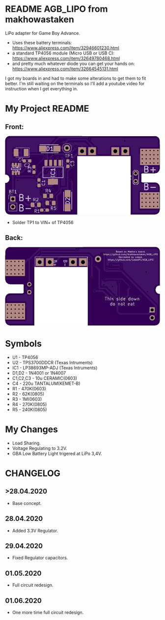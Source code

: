 # README AGB_LIPO from makhowastaken

LiPo adapter for Game Boy Advance.

* Uses these battery terminals: https://www.aliexpress.com/item/32946601230.html
* a standard TP4056 module (Micro USB or USB C): https://www.aliexpress.com/item/32649780468.html
* and pretty much whatever diode you can get your hands on: https://www.aliexpress.com/item/32664545131.html

I got my boards in and had to make some alterations to get them to fit better. I'm still waiting on the terminals so I'll add a youtube video for instruction when I get everything in.
# My Project README
## Front:
![front](front.png)

* Solder TP1 to VIN+ of TP4056
## Back:
![back](back.png)

# Symbols
* U1 - TP4056
* U2 - TPS3700DDCR (Texas Intruments)
* IC1 - LP38693MP-ADJ (Texas Intruments)
* D1,D2 - 1N4001 or 1N4007
* C1,C2,C3 - 10u CERAMIC(0603)
* C4 - 220u TANTALUM(KEMET-B)
* R1 - 470K(0603)
* R2 - 62K(0805)
* R3 - 1M(0603)
* R4 - 270K(0805)
* R5 - 240K(0805)

# My Changes

* Load Sharing.
* Voltage Regulating to 3.2V.
* GBA Low Battery Light trigered at LiPo 3,4V.


# CHANGELOG
## >28.04.2020
* Base concept.

## 28.04.2020
* Added 3.3V Regulator.

## 29.04.2020
* Fixed Regulator capacitors.

## 01.05.2020
* Full circuit redesign.

## 01.06.2020
* One more time full circuit redesign.
